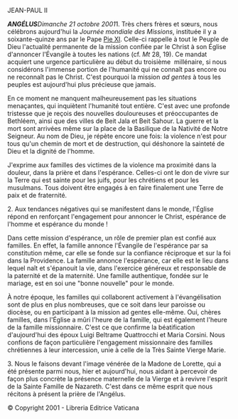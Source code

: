 JEAN-PAUL II

***ANGÉLUS****Dimanche 21 octobre 2001*1\. Très chers frères et sœurs, nous célébrons aujourd'hui la *Journée mondiale des Missions*, instituée il y a soixante-quinze ans par le Pape [Pie XI](http://w2.vatican.va/content/pius-xi/fr.html). Celle-ci rappelle à tout le Peuple de Dieu l'actualité permanente de la mission confiée par le Christ à son Église d'annoncer l'Évangile à toutes les nations (cf. *Mt* 28, 19). Ce mandat acquiert une urgence particulière au début du troisième  millénaire, si nous considérons l'immense portion de l'humanité qui ne connaît pas encore ou ne reconnaît pas le Christ. C'est pourquoi la mission *ad gentes* à tous les peuples est aujourd'hui plus précieuse que jamais.

En ce moment ne manquent malheureusement pas les situations menaçantes, qui inquiètent l'humanité tout entière. C'est avec une profonde tristesse que je reçois des nouvelles douloureuses et préoccupantes de Bethléem, ainsi que des villes de Beit Jala et Beit Sahour. La guerre et la mort sont arrivées même sur la place de la Basilique de la Nativité de Notre Seigneur. Au nom de Dieu, je répète encore une fois: la violence n'est pour tous qu'un chemin de mort et de destruction, qui déshonore la sainteté de Dieu et la dignité de l'homme.

J'exprime aux familles des victimes de la violence ma proximité dans la douleur, dans la prière et dans l'espérance. Celles-ci ont le don de vivre sur la Terre qui est sainte pour les juifs, pour les chrétiens et pour les musulmans. Tous doivent être engagés à en faire finalement une Terre de paix et de fraternité.

2\. Aux tendances négatives qui se manifestent dans le monde, l'Église répond en renforçant l'engagement pour annoncer le Christ, espérance de l'homme et espérance du monde !

Dans cette mission d'espérance, un rôle de premier plan est confié aux familles. En effet, la famille annonce l'Évangile de l'espérance par sa constitution même, car elle se fonde sur la confiance réciproque et sur la foi dans la Providence. La famille annonce l'espérance, car elle est le lieu dans lequel naît et s'épanouit la vie, dans l'exercice généreux et responsable de la paternité et de la maternité. Une famille authentique, fondée sur le mariage, est en soi une "bonne nouvelle" pour le monde.

À notre époque, les familles qui collaborent activement à l'évangélisation sont de plus en plus nombreuses, que ce soit dans leur paroisse ou diocèse, ou en participant à la mission ad gentes elle-même. Oui, chères familles, dans l'Église a mûri l'heure de la famille, qui est également l'heure de la famille missionnaire. C'est ce que confirme la béatification d'aujourd'hui des époux Luigi Beltrame Quattrocchi et Maria Corsini. Nous confions de façon particulière l'engagement missionnaire des familles chrétiennes à leur intercession, unie à celle de la Très Sainte Vierge Marie.

3\. Nous le faisons devant l'image vénérée de la Madone de Lorette, qui a été présente parmi nous, hier et aujourd'hui, nous aidant à percevoir de façon plus concrète la présence maternelle de la Vierge et à revivre l'esprit de la Sainte Famille de Nazareth. C'est dans ce même esprit que nous récitons à présent la prière de l'Angélus.

© Copyright 2001 - Libreria Editrice Vaticana